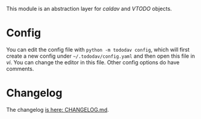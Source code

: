 This module is an abstraction layer for _caldav_ and _VTODO_ objects.

# Config

You can edit the config file with `python -m tododav config`, which will first create a new config under `~/.tododav/config.yaml` and then open this file in _vi_. You can change the editor in this file. Other config options do have comments.

# Changelog

The changelog [is here: CHANGELOG.md](CHANGELOG.md).
